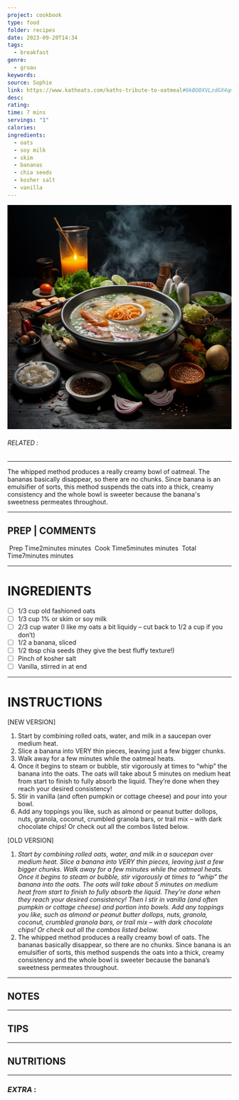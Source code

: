 ```yaml
---
project: cookbook
type: food
folder: recipes
date: 2023-09-20T14:34
tags:
  - breakfast
genre:
  - gruau
keywords: 
source: Sophie
link: https://www.katheats.com/kaths-tribute-to-oatmeal#6kBO0XVLzdGX4qm9.99
desc: 
rating: 
time: 7 mins
servings: "1"
calories: 
ingredients:
  - oats
  - soy milk
  - skim
  - bananas
  - chia seeds
  - kosher salt
  - vanilla
---
```


![IMAGE](_default.png)

###### *RELATED* : 
---
The whipped method produces a really creamy bowl of oatmeal. The bananas basically disappear, so there are no chunks. Since banana is an emulsifier of sorts, this method suspends the oats into a thick, creamy consistency and the whole bowl is sweeter because the banana's sweetness permeates throughout.

---
## PREP | COMMENTS

 Prep Time2minutes minutes
 Cook Time5minutes minutes
 Total Time7minutes minutes

---
# INGREDIENTS

- [ ] 1/3 cup old fashioned oats
- [ ] 1/3 cup 1% or skim or soy milk
- [ ] 2/3 cup water (I like my oats a bit liquidy – cut back to 1/2 a cup if you don’t)
- [ ] 1/2 a banana, sliced
- [ ] 1/2 tbsp chia seeds (they give the best fluffy texture!)
- [ ] Pinch of kosher salt
- [ ] Vanilla, stirred in at end

---
# INSTRUCTIONS

[NEW VERSION]

1. Start by combining rolled oats, water, and milk in a saucepan over medium heat. 
2. Slice a banana into VERY thin pieces, leaving just a few bigger chunks.
3. Walk away for a few minutes while the oatmeal heats.
4. Once it begins to steam or bubble, stir vigorously at times to “whip” the banana into the oats. The oats will take about 5 minutes on medium heat from start to finish to fully absorb the liquid. They’re done when they reach your desired consistency!
5. Stir in vanilla (and often pumpkin or cottage cheese) and pour into your bowl.
6. Add any toppings you like, such as almond or peanut butter dollops, nuts, granola, coconut, crumbled granola bars, or trail mix – with dark chocolate chips! Or check out all the combos listed below.


[OLD VERSION]

1. _Start by combining rolled oats, water, and milk in a saucepan over medium heat. Slice a banana into VERY thin pieces, leaving just a few bigger chunks. Walk away for a few minutes while the oatmeal heats. Once it begins to steam or bubble, stir vigorously at times to “whip” the banana into the oats. The oats will take about 5 minutes on medium heat from start to finish to fully absorb the liquid. They’re done when they reach your desired consistency! Then I stir in vanilla (and often pumpkin or cottage cheese) and portion into bowls. Add any toppings you like, such as almond or peanut butter dollops, nuts, granola, coconut, crumbled granola bars, or trail mix – with dark chocolate chips! Or check out all the combos listed below._
2. The whipped method produces a really creamy bowl of oats. The bananas basically disappear, so there are no chunks. Since banana is an emulsifier of sorts, this method suspends the oats into a thick, creamy consistency and the whole bowl is sweeter because the banana’s sweetness permeates throughout.

---
## NOTES



---
## TIPS



---
## NUTRITIONS



---
### *EXTRA* :



